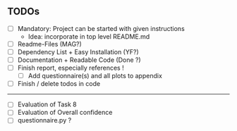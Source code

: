 ## TODOs

- [ ] Mandatory: Project can be started with given instructions
    - Idea: incorporate in top level README.md 
- [ ] Readme-Files (MAG?)
- [ ] Dependency List + Easy Installation (YF?)
- [ ] Documentation + Readable Code (Done ?)
- [ ] Finish report, especially references !
    - [ ] Add questionnaire(s) and all plots to appendix 
- [ ] Finish / delete todos in code
---
- [ ] Evaluation of Task 8
- [ ] Evaluation of Overall confidence
- [ ] questionnaire.py ?